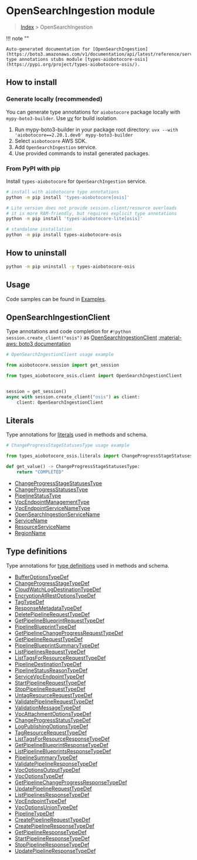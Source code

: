 # OpenSearchIngestion module

> [Index](../README.md) > OpenSearchIngestion


!!! note ""

    Auto-generated documentation for [OpenSearchIngestion](https://boto3.amazonaws.com/v1/documentation/api/latest/reference/services/osis.html#opensearchingestion)
    type annotations stubs module [types-aiobotocore-osis](https://pypi.org/project/types-aiobotocore-osis/).

## How to install

### Generate locally (recommended)

You can generate type annotations for `aiobotocore` package locally with `mypy-boto3-builder`.
Use [uv](https://docs.astral.sh/uv/getting-started/installation/) for build isolation.

1. Run mypy-boto3-builder in your package root directory: `uvx --with 'aiobotocore==2.20.1.dev0' mypy-boto3-builder`
1. Select `aiobotocore` AWS SDK.
1. Add `OpenSearchIngestion` service.
1. Use provided commands to install generated packages.



### From PyPI with pip

Install `types-aiobotocore` for `OpenSearchIngestion` service.

```bash
# install with aiobotocore type annotations
python -m pip install 'types-aiobotocore[osis]'

# Lite version does not provide session.client/resource overloads
# it is more RAM-friendly, but requires explicit type annotations
python -m pip install 'types-aiobotocore-lite[osis]'

# standalone installation
python -m pip install types-aiobotocore-osis
```



## How to uninstall

```bash
python -m pip uninstall -y types-aiobotocore-osis
```

## Usage

Code samples can be found in [Examples](./usage.md).

## OpenSearchIngestionClient

Type annotations and code completion for  `#!python session.create_client("osis")` as [OpenSearchIngestionClient](./client.md)
[:material-aws: boto3 documentation](https://boto3.amazonaws.com/v1/documentation/api/latest/reference/services/osis.html#OpenSearchIngestion.Client)

```python
# OpenSearchIngestionClient usage example

from aiobotocore.session import get_session

from types_aiobotocore_osis.client import OpenSearchIngestionClient


session = get_session()
async with session.create_client("osis") as client:
    client: OpenSearchIngestionClient
```








## Literals

Type annotations for [literals](./literals.md) used in methods and schema.

```python
# ChangeProgressStageStatusesType usage example

from types_aiobotocore_osis.literals import ChangeProgressStageStatusesType

def get_value() -> ChangeProgressStageStatusesType:
    return "COMPLETED"
```

- [ChangeProgressStageStatusesType](./literals.md#changeprogressstagestatusestype)
- [ChangeProgressStatusesType](./literals.md#changeprogressstatusestype)
- [PipelineStatusType](./literals.md#pipelinestatustype)
- [VpcEndpointManagementType](./literals.md#vpcendpointmanagementtype)
- [VpcEndpointServiceNameType](./literals.md#vpcendpointservicenametype)
- [OpenSearchIngestionServiceName](./literals.md#opensearchingestionservicename)
- [ServiceName](./literals.md#servicename)
- [ResourceServiceName](./literals.md#resourceservicename)
- [RegionName](./literals.md#regionname)




## Type definitions

Type annotations for [type definitions](./type_defs.md) used in methods and schema.

- [BufferOptionsTypeDef](./type_defs.md#bufferoptionstypedef)
- [ChangeProgressStageTypeDef](./type_defs.md#changeprogressstagetypedef)
- [CloudWatchLogDestinationTypeDef](./type_defs.md#cloudwatchlogdestinationtypedef)
- [EncryptionAtRestOptionsTypeDef](./type_defs.md#encryptionatrestoptionstypedef)
- [TagTypeDef](./type_defs.md#tagtypedef)
- [ResponseMetadataTypeDef](./type_defs.md#responsemetadatatypedef)
- [DeletePipelineRequestTypeDef](./type_defs.md#deletepipelinerequesttypedef)
- [GetPipelineBlueprintRequestTypeDef](./type_defs.md#getpipelineblueprintrequesttypedef)
- [PipelineBlueprintTypeDef](./type_defs.md#pipelineblueprinttypedef)
- [GetPipelineChangeProgressRequestTypeDef](./type_defs.md#getpipelinechangeprogressrequesttypedef)
- [GetPipelineRequestTypeDef](./type_defs.md#getpipelinerequesttypedef)
- [PipelineBlueprintSummaryTypeDef](./type_defs.md#pipelineblueprintsummarytypedef)
- [ListPipelinesRequestTypeDef](./type_defs.md#listpipelinesrequesttypedef)
- [ListTagsForResourceRequestTypeDef](./type_defs.md#listtagsforresourcerequesttypedef)
- [PipelineDestinationTypeDef](./type_defs.md#pipelinedestinationtypedef)
- [PipelineStatusReasonTypeDef](./type_defs.md#pipelinestatusreasontypedef)
- [ServiceVpcEndpointTypeDef](./type_defs.md#servicevpcendpointtypedef)
- [StartPipelineRequestTypeDef](./type_defs.md#startpipelinerequesttypedef)
- [StopPipelineRequestTypeDef](./type_defs.md#stoppipelinerequesttypedef)
- [UntagResourceRequestTypeDef](./type_defs.md#untagresourcerequesttypedef)
- [ValidatePipelineRequestTypeDef](./type_defs.md#validatepipelinerequesttypedef)
- [ValidationMessageTypeDef](./type_defs.md#validationmessagetypedef)
- [VpcAttachmentOptionsTypeDef](./type_defs.md#vpcattachmentoptionstypedef)
- [ChangeProgressStatusTypeDef](./type_defs.md#changeprogressstatustypedef)
- [LogPublishingOptionsTypeDef](./type_defs.md#logpublishingoptionstypedef)
- [TagResourceRequestTypeDef](./type_defs.md#tagresourcerequesttypedef)
- [ListTagsForResourceResponseTypeDef](./type_defs.md#listtagsforresourceresponsetypedef)
- [GetPipelineBlueprintResponseTypeDef](./type_defs.md#getpipelineblueprintresponsetypedef)
- [ListPipelineBlueprintsResponseTypeDef](./type_defs.md#listpipelineblueprintsresponsetypedef)
- [PipelineSummaryTypeDef](./type_defs.md#pipelinesummarytypedef)
- [ValidatePipelineResponseTypeDef](./type_defs.md#validatepipelineresponsetypedef)
- [VpcOptionsOutputTypeDef](./type_defs.md#vpcoptionsoutputtypedef)
- [VpcOptionsTypeDef](./type_defs.md#vpcoptionstypedef)
- [GetPipelineChangeProgressResponseTypeDef](./type_defs.md#getpipelinechangeprogressresponsetypedef)
- [UpdatePipelineRequestTypeDef](./type_defs.md#updatepipelinerequesttypedef)
- [ListPipelinesResponseTypeDef](./type_defs.md#listpipelinesresponsetypedef)
- [VpcEndpointTypeDef](./type_defs.md#vpcendpointtypedef)
- [VpcOptionsUnionTypeDef](./type_defs.md#vpcoptionsuniontypedef)
- [PipelineTypeDef](./type_defs.md#pipelinetypedef)
- [CreatePipelineRequestTypeDef](./type_defs.md#createpipelinerequesttypedef)
- [CreatePipelineResponseTypeDef](./type_defs.md#createpipelineresponsetypedef)
- [GetPipelineResponseTypeDef](./type_defs.md#getpipelineresponsetypedef)
- [StartPipelineResponseTypeDef](./type_defs.md#startpipelineresponsetypedef)
- [StopPipelineResponseTypeDef](./type_defs.md#stoppipelineresponsetypedef)
- [UpdatePipelineResponseTypeDef](./type_defs.md#updatepipelineresponsetypedef)

